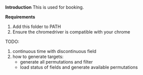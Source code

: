 **Introduction**
This is used for booking.

**Requirements**
1. Add this folder to PATH
2. Ensure the chromedriver is compatible with your chrome

TODO:
1. continuous time with discontinuous field
2. how to generate targets:
    * generate all permutations and filter
    * load status of fields and generate available permutations
